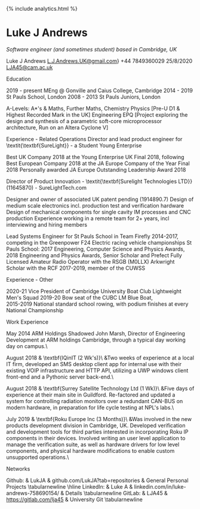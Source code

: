 ---
---
{% include analytics.html %}
# Luke J Andrews

_Software engineer (and sometimes student) based in Cambridge, UK_ <br>

Luke J Andrews
L.J.Andrews.UK@gmail.com}
+44 7849360029
25/8/2020
LJA45@cam.ac.uk

Education

2019 - present MEng @ Gonville and Caius College, Cambridge
2014 - 2019 St Pauls School, London
2008 - 2013 St Pauls Juniors, London

A-Levels:
A*'s & Maths, Further Maths, Chemistry 
Physics [Pre-U D1 \& Highest Recorded Mark in the UK] 
Engineering EPQ [Project exploring the design and synthesis of a parametric soft-core microprocessor architecture, Run on an Altera Cyclone V]  


Experience - Related
Operations Director and lead product engineer for \textit{\textbf{SureLight}} - a Student Young Enterprise


Best UK Company 2018 at the Young Enterprise UK Final 2018, following
Best European Company 2018 at the JA Europe Company of the Year Final 2018
Personally awarded JA Europe Outstanding Leadership Award 2018


Director of Product Innovation - \textit{\textbf{Surelight Technologies LTD}} (11645870) - SureLightTech.com

Designer and owner of associated UK patent pending (1914890.7)
Design of medium scale electronics incl. production test and verification hardware
Design of mechanical components for single cavity IM processes and CNC production
Experience working in a remote team for 2+ years, incl interviewing and hiring members

Lead Systems Engineer for St Pauls School in Team Firefly 2014-2017, competing in the Greenpower F24 Electric racing vehicle championships
St Pauls School: 2017 Engineering, Computer Science and Physics Awards, 2018 Engineering and Physics Awards, Senior Scholar and Prefect
Fully Licensed Amateur Radio Operator with the RSGB (M0LLX)
Arkwright Scholar with the RCF 2017-2019, member of the CUWSS

Experience - Other

2020-21 Vice President of Cambridge University Boat Club Lightweight Men's Squad
2019-20 Bow seat of the CUBC LM Blue Boat,  
2015-2019 National standard school rowing, with podium finishes at every National Championship

Work Experience

May 2014 ARM Holdings
Shadowed John Marsh, Director of Engineering Development at ARM holdings Cambridge, through a typical day working day on campus.\\
  
 August 2018 & \textbf{IQinIT (2 Wk's)}\\
  &Two weeks of experience at a local IT firm, developed an SMS desktop client app for internal use with their existing VOIP infrastructure and HTTP API, utilizing a UWP windows client front-end and a Pythonic server back-end.\\
  
  August 2018 & \textbf{Surrey Satellite Technology Ltd (1 Wk)}\\
  &Five days of experience at their main site in Guildford. Re-factored and updated a system for controlling radiation monitors over a redundant CAN-BUS on modern hardware, in preparation for life cycle testing at NPL's labs.\\
  
  July 2019 & \textbf{Roku Europe Inc (3 Months)}\\
  &Was involved in the new products development division in Cambridge, UK. Developed verification and development tools for third parties interested in incorporating Roku IP components in their devices. Involved writing an user level application to manage the verification suite, as well as hardware drivers for low level components, and physical hardware modifications to enable custom unsupported operations.\\

Networks

Github: & LukJA & github.com/LukJA?tab=repositories & General Personal Projects \tabularnewline \hline
LinkedIn: & Luke A & linkedin.com/in/luke-andrews-758690154/ & Details \tabularnewline
GitLab: & LJA45 & https://gitlab.com/lja45 & University Git \tabularnewline

